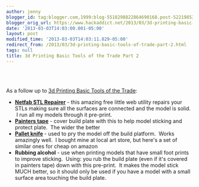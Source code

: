 ```yaml
---
author: jenny
blogger_id: tag:blogger.com,1999:blog-5518298822864690168.post-5221985385492616296
blogger_orig_url: https://www.hackaddict.net/2013/03/3d-printing-basic-tools-of-trade-part-2.html
date: '2013-03-03T14:03:00.001-05:00'
layout: post
modified_time: '2013-03-03T14:03:11.829-05:00'
redirect_from: /2013/03/3d-printing-basic-tools-of-trade-part-2.html
tags: null
title: 3d Printing Basic Tools of the Trade Part 2
---
```


<br /><br /><div>As a follow up to <a href="http://hackaddict.blogspot.com/2013/02/3d-printing-basic-tools-of-trade.html">3d Printing Basic Tools of the Trade</a>:</div><ul><li><b><a href="http://cloud.netfabb.com/">Netfab STL Repairer</a></b> - this amazing free little web utility repairs your STLs making sure all the surfaces are connected and the model is solid. &nbsp;I run all my models through it pre-print.&nbsp;</li><li><a href="http://www.amazon.com/3M-ScotchBlue-Painters-3-Inch-1-Roll/dp/B001EJMS4M"><b>Painters tape</b></a> - cover build plate with this to help model sticking and protect plate. &nbsp;The wider the better&nbsp;</li><li><b><a href="http://www.amazon.com/Stainless-Steel-Painting-Knife-5-Piece/dp/B000YQ87B4">Pallet knife</a> </b>- used to pry the model off the build platform. &nbsp;Works amazingly well. &nbsp;I bought mine at local art store, but here's a set of similar ones for cheap on amazon&nbsp;</li><li><b>Rubbing alcohol</b> - use when printing models that have small foot prints to improve sticking. &nbsp;Using: you rub the build plate (even if it's covered in painters tape) down with this pre-print. &nbsp;It makes the model stick MUCH better, so it should only be used if you have a model with a small surface area touching the build plate.</li></ul><br /><div><br /></div>